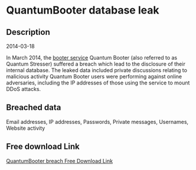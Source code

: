 # QuantumBooter database leak

## Description

2014-03-18

In March 2014, the <a href="http://www.webopedia.com/TERM/B/booter_services.html">booter service</a> Quantum Booter (also referred to as Quantum Stresser) suffered a breach which lead to the disclosure of their internal database. The leaked data included private discussions relating to malicious activity Quantum Booter users were performing against online adversaries, including the IP addresses of those using the service to mount DDoS attacks.

## Breached data

Email addresses, IP addresses, Passwords, Private messages, Usernames, Website activity

## Free download Link

[QuantumBooter breach Free Download Link](https://link-to.net/1229997/51.450825699588364/dynamic/?r=aHR0cHM6Ly93d3cubWVkaWFmaXJlLmNvbS92aWV3L01OQ2EyMXFadnZES2Q3eC9xdWFudHVtYm9vdGVyLm5ldC9maWxl)